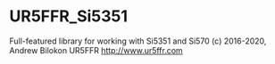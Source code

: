 # UR5FFR_Si5351
Full-featured library for working with Si5351 and Si570
(c) 2016-2020, Andrew Bilokon UR5FFR
http://www.ur5ffr.com
